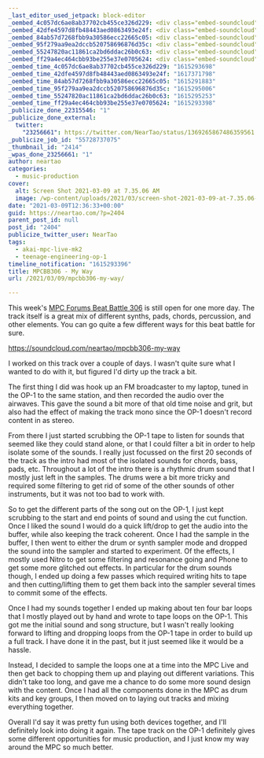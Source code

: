 ```yaml
---
_last_editor_used_jetpack: block-editor
_oembed_4c057dc6ae8ab37702cb455ce326d229: <div class="embed-soundcloud"><iframe title="MPCBB306 - My Way by NearTao" width="500" height="400" scrolling="no" frameborder="no" src="https://w.soundcloud.com/player/?visual=true&url=https%3A%2F%2Fapi.soundcloud.com%2Ftracks%2F1002071869&show_artwork=true&maxwidth=500&maxheight=750&dnt=1"></iframe></div>
_oembed_42dfe4597d8fb48443aed0863493e24f: <div class="embed-soundcloud"><iframe title="Spring Is Here by NearTao" width="500" height="400" scrolling="no" frameborder="no" src="https://w.soundcloud.com/player/?visual=true&url=https%3A%2F%2Fapi.soundcloud.com%2Ftracks%2F1021015936&show_artwork=true&maxwidth=500&maxheight=750&dnt=1"></iframe></div>
_oembed_84ab57d7268fbb9a30586ecc22665c05: <div class="embed-soundcloud"><iframe title="MPCBB306 - My Way by NearTao" width="750" height="400" scrolling="no" frameborder="no" src="https://w.soundcloud.com/player/?visual=true&url=https%3A%2F%2Fapi.soundcloud.com%2Ftracks%2F1002071869&show_artwork=true&maxwidth=750&maxheight=1000&dnt=1"></iframe></div>
_oembed_95f279aa9ea2dccb520758696876d35c: <div class="embed-soundcloud"><iframe title="MPCBB304 - Lucky Number by NearTao" width="500" height="400" scrolling="no" frameborder="no" src="https://w.soundcloud.com/player/?visual=true&url=https%3A%2F%2Fapi.soundcloud.com%2Ftracks%2F991477564&show_artwork=true&maxwidth=500&maxheight=750&dnt=1"></iframe></div>
_oembed_55247820ac11861ca2bd6ddac26b0c63: <div class="embed-soundcloud"><iframe title="MPCBB305 - King Of Doubt by NearTao" width="500" height="400" scrolling="no" frameborder="no" src="https://w.soundcloud.com/player/?visual=true&url=https%3A%2F%2Fapi.soundcloud.com%2Ftracks%2F997565962&show_artwork=true&maxwidth=500&maxheight=750&dnt=1"></iframe></div>
_oembed_ff29a4ec464cbb93be255e37e0705624: <div class="embed-soundcloud"><iframe title="MPCBB306 - My Way by NearTao" width="584" height="400" scrolling="no" frameborder="no" src="https://w.soundcloud.com/player/?visual=true&url=https%3A%2F%2Fapi.soundcloud.com%2Ftracks%2F1002071869&show_artwork=true&maxwidth=584&maxheight=876&dnt=1"></iframe></div>
_oembed_time_4c057dc6ae8ab37702cb455ce326d229: "1615293698"
_oembed_time_42dfe4597d8fb48443aed0863493e24f: "1617371798"
_oembed_time_84ab57d7268fbb9a30586ecc22665c05: "1615291883"
_oembed_time_95f279aa9ea2dccb520758696876d35c: "1615295006"
_oembed_time_55247820ac11861ca2bd6ddac26b0c63: "1615295253"
_oembed_time_ff29a4ec464cbb93be255e37e0705624: "1615293398"
_publicize_done_22315546: "1"
_publicize_done_external:
  twitter:
    "23256661": https://twitter.com/NearTao/status/1369265867486359561
_publicize_job_id: "55728737075"
_thumbnail_id: "2414"
_wpas_done_23256661: "1"
author: neartao
categories:
  - music-production
cover:
  alt: Screen Shot 2021-03-09 at 7.35.06 AM
  image: /wp-content/uploads/2021/03/screen-shot-2021-03-09-at-7.35.06-am.png
date: "2021-03-09T12:36:33+00:00"
guid: https://neartao.com/?p=2404
parent_post_id: null
post_id: "2404"
publicize_twitter_user: NearTao
tags:
  - akai-mpc-live-mk2
  - teenage-engineering-op-1
timeline_notification: "1615293396"
title: MPCBB306 - My Way
url: /2021/03/09/mpcbb306-my-way/

---
```

This week's [MPC Forums Beat Battle 306](https://www.mpc-forums.com/viewtopic.php?f=40&t=210648) is still open for one more day. The track itself is a great mix of different synths, pads, chords, percussion, and other elements. You can go quite a few different ways for this beat battle for sure.

https://soundcloud.com/neartao/mpcbb306-my-way

I worked on this track over a couple of days. I wasn't quite sure what I wanted to do with it, but figured I'd dirty up the track a bit.

The first thing I did was hook up an FM broadcaster to my laptop, tuned in the OP-1 to the same station, and then recorded the audio over the airwaves. This gave the sound a bit more of that old time noise and grit, but also had the effect of making the track mono since the OP-1 doesn't record content in as stereo.

From there I just started scrubbing the OP-1 tape to listen for sounds that seemed like they could stand alone, or that I could filter a bit in order to help isolate some of the sounds. I really just focussed on the first 20 seconds of the track as the intro had most of the isolated sounds for chords, bass, pads, etc. Throughout a lot of the intro there is a rhythmic drum sound that I mostly just left in the samples. The drums were a bit more tricky and required some filtering to get rid of some of the other sounds of other instruments, but it was not too bad to work with.

So to get the different parts of the song out on the OP-1, I just kept scrubbing to the start and end points of sound and using the cut function. Once I liked the sound I would do a quick lift/drop to get the audio into the buffer, while also keeping the track coherent. Once I had the sample in the buffer, I then went to either the drum or synth sampler mode and dropped the sound into the sampler and started to experiment. Of the effects, I mostly used Nitro to get some filtering and resonance going and Phone to get some more glitched out effects. In particular for the drum sounds though, I ended up doing a few passes which required writing hits to tape and then cutting/lifting them to get them back into the sampler several times to commit some of the effects.

Once I had my sounds together I ended up making about ten four bar loops that I mostly played out by hand and wrote to tape loops on the OP-1. This got me the initial sound and song structure, but I wasn't really looking forward to lifting and dropping loops from the OP-1 tape in order to build up a full track. I have done it in the past, but it just seemed like it would be a hassle.

Instead, I decided to sample the loops one at a time into the MPC Live and then get back to chopping them up and playing out different variations. This didn't take too long, and gave me a chance to do some more sound design with the content. Once I had all the components done in the MPC as drum kits and key groups, I then moved on to laying out tracks and mixing everything together.

Overall I'd say it was pretty fun using both devices together, and I'll definitely look into doing it again. The tape track on the OP-1 definitely gives some different opportunities for music production, and I just know my way around the MPC so much better.
